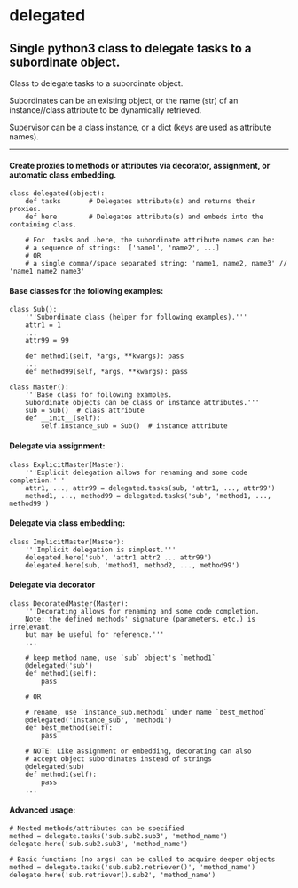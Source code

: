 # delegated

## Single python3 class to delegate tasks to a subordinate object.

Class to delegate tasks to a subordinate object.

Subordinates can be an existing object, or the name (str) of an instance//class attribute
to be dynamically retrieved.

Supervisor can be a class instance, or a dict (keys are used as attribute names).

---

#### Create proxies to methods or attributes via decorator, assignment, or automatic class embedding. 

    class delegated(object):
        def tasks       # Delegates attribute(s) and returns their proxies.
        def here        # Delegates attribute(s) and embeds into the containing class.
        
        # For .tasks and .here, the subordinate attribute names can be: 
        # a sequence of strings:  ['name1', 'name2', ...]
        # OR 
        # a single comma//space separated string: 'name1, name2, name3' // 'name1 name2 name3'

#### Base classes for the following examples:
    
    class Sub():
        '''Subordinate class (helper for following examples).'''
        attr1 = 1    
        ...   
        attr99 = 99
        
        def method1(self, *args, **kwargs): pass
        ...
        def method99(self, *args, **kwargs): pass
    
    class Master():
        '''Base class for following examples.
        Subordinate objects can be class or instance attributes.'''
        sub = Sub()  # class attribute
        def __init__(self):
            self.instance_sub = Sub()  # instance attribute


#### Delegate via assignment:
    class ExplicitMaster(Master):
        '''Explicit delegation allows for renaming and some code completion.'''
        attr1, ..., attr99 = delegated.tasks(sub, 'attr1, ..., attr99')
        method1, ..., method99 = delegated.tasks('sub', 'method1, ..., method99')


#### Delegate via class embedding:
    class ImplicitMaster(Master):
        '''Implicit delegation is simplest.'''
        delegated.here('sub', 'attr1 attr2 ... attr99')
        delegated.here(sub, 'method1, method2, ..., method99')


#### Delegate via decorator
    
    class DecoratedMaster(Master):
        '''Decorating allows for renaming and some code completion.
        Note: the defined methods' signature (parameters, etc.) is irrelevant,
        but may be useful for reference.'''
        ...
        
        # keep method name, use `sub` object's `method1`
        @delegated('sub')
        def method1(self):
            pass

        # OR
        
        # rename, use `instance_sub.method1` under name `best_method`
        @delegated('instance_sub', 'method1')
        def best_method(self):
            pass
        
        # NOTE: Like assignment or embedding, decorating can also 
        # accept object subordinates instead of strings
        @delegated(sub)
        def method1(self):
            pass
        ...


#### Advanced usage:

    # Nested methods/attributes can be specified
    method = delegate.tasks('sub.sub2.sub3', 'method_name')
    delegate.here('sub.sub2.sub3', 'method_name')

    # Basic functions (no args) can be called to acquire deeper objects
    method = delegate.tasks('sub.sub2.retriever()', 'method_name')
    delegate.here('sub.retriever().sub2', 'method_name')
